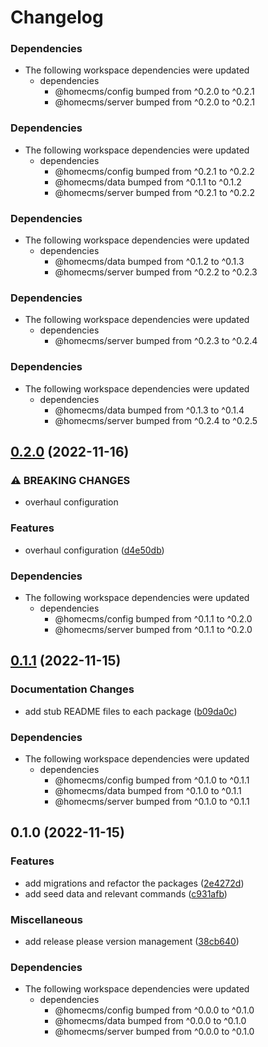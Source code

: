 # Changelog

### Dependencies

* The following workspace dependencies were updated
  * dependencies
    * @homecms/config bumped from ^0.2.0 to ^0.2.1
    * @homecms/server bumped from ^0.2.0 to ^0.2.1

### Dependencies

* The following workspace dependencies were updated
  * dependencies
    * @homecms/config bumped from ^0.2.1 to ^0.2.2
    * @homecms/data bumped from ^0.1.1 to ^0.1.2
    * @homecms/server bumped from ^0.2.1 to ^0.2.2

### Dependencies

* The following workspace dependencies were updated
  * dependencies
    * @homecms/data bumped from ^0.1.2 to ^0.1.3
    * @homecms/server bumped from ^0.2.2 to ^0.2.3

### Dependencies

* The following workspace dependencies were updated
  * dependencies
    * @homecms/server bumped from ^0.2.3 to ^0.2.4

### Dependencies

* The following workspace dependencies were updated
  * dependencies
    * @homecms/data bumped from ^0.1.3 to ^0.1.4
    * @homecms/server bumped from ^0.2.4 to ^0.2.5

## [0.2.0](https://github.com/homecms/homecms/compare/homecms-v0.1.1...homecms-v0.2.0) (2022-11-16)


### ⚠ BREAKING CHANGES

* overhaul configuration

### Features

* overhaul configuration ([d4e50db](https://github.com/homecms/homecms/commit/d4e50db7fe8a89663a02eaec16b97e397295e200))


### Dependencies

* The following workspace dependencies were updated
  * dependencies
    * @homecms/config bumped from ^0.1.1 to ^0.2.0
    * @homecms/server bumped from ^0.1.1 to ^0.2.0

## [0.1.1](https://github.com/homecms/homecms/compare/homecms-v0.1.0...homecms-v0.1.1) (2022-11-15)


### Documentation Changes

* add stub README files to each package ([b09da0c](https://github.com/homecms/homecms/commit/b09da0c9ed9b68f47e5362bca5241fa67d7f5c3b))


### Dependencies

* The following workspace dependencies were updated
  * dependencies
    * @homecms/config bumped from ^0.1.0 to ^0.1.1
    * @homecms/data bumped from ^0.1.0 to ^0.1.1
    * @homecms/server bumped from ^0.1.0 to ^0.1.1

## 0.1.0 (2022-11-15)


### Features

* add migrations and refactor the packages ([2e4272d](https://github.com/homecms/homecms/commit/2e4272de6c4ab33738f87b4db8eefb1f8268e5d2))
* add seed data and relevant commands ([c931afb](https://github.com/homecms/homecms/commit/c931afb4c6db44c490bf60f94e962fcc0e7f5abd))


### Miscellaneous

* add release please version management ([38cb640](https://github.com/homecms/homecms/commit/38cb640b85eec2b33e9421c30fee0ea35b2c6989))


### Dependencies

* The following workspace dependencies were updated
  * dependencies
    * @homecms/config bumped from ^0.0.0 to ^0.1.0
    * @homecms/data bumped from ^0.0.0 to ^0.1.0
    * @homecms/server bumped from ^0.0.0 to ^0.1.0
